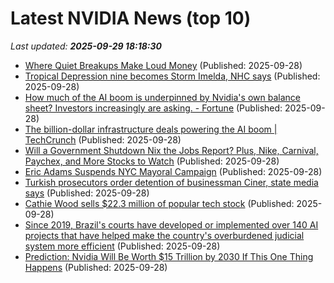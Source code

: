 # Latest NVIDIA News (top 10)
_Last updated: **2025-09-29 18:18:30**_

- [Where Quiet Breakups Make Loud Money](https://biztoc.com/x/4df155eaad927f47) (Published: 2025-09-28)
- [Tropical Depression nine becomes Storm Imelda, NHC says](https://biztoc.com/x/7b55b4fa62ad41c2) (Published: 2025-09-28)
- [How much of the AI boom is underpinned by Nvidia's own balance sheet? Investors increasingly are asking. - Fortune](https://slashdot.org/firehose.pl?op=view&amp;id=179571822) (Published: 2025-09-28)
- [The billion-dollar infrastructure deals powering the AI boom | TechCrunch](https://techcrunch.com/2025/09/28/the-billion-dollar-infrastructure-deals-powering-the-ai-boom/) (Published: 2025-09-28)
- [Will a Government Shutdown Nix the Jobs Report? Plus, Nike, Carnival, Paychex, and More Stocks to Watch](https://biztoc.com/x/96ac9d00264a8617) (Published: 2025-09-28)
- [Eric Adams Suspends NYC Mayoral Campaign](https://biztoc.com/x/73f5c487952446fe) (Published: 2025-09-28)
- [Turkish prosecutors order detention of businessman Ciner, state media says](https://biztoc.com/x/2a3173164f561f85) (Published: 2025-09-28)
- [Cathie Wood sells $22.3 million of popular tech stock](https://www.thestreet.com/investing/cathie-wood-sells-22-3-million-of-popular-tech-stock) (Published: 2025-09-28)
- [Since 2019, Brazil's courts have developed or implemented over 140 AI projects that have helped make the country's overburdened judicial system more efficient](https://biztoc.com/x/86d71ebd7dc72364) (Published: 2025-09-28)
- [Prediction: Nvidia Will Be Worth $15 Trillion by 2030 If This One Thing Happens](https://biztoc.com/x/3700b5a891a3a6bc) (Published: 2025-09-28)
